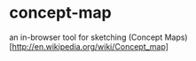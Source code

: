 # concept-map

an in-browser tool for sketching (Concept Maps)[http://en.wikipedia.org/wiki/Concept_map]